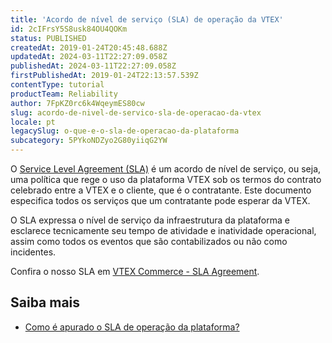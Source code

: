 ```yaml
---
title: 'Acordo de nível de serviço (SLA) de operação da VTEX'
id: 2cIFrsY5S8usk84OU4QOKm
status: PUBLISHED
createdAt: 2019-01-24T20:45:48.688Z
updatedAt: 2024-03-11T22:27:09.058Z
publishedAt: 2024-03-11T22:27:09.058Z
firstPublishedAt: 2019-01-24T22:13:57.539Z
contentType: tutorial
productTeam: Reliability
author: 7FpKZ0rc6k4WqeymES80cw
slug: acordo-de-nivel-de-servico-sla-de-operacao-da-vtex
locale: pt
legacySlug: o-que-e-o-sla-de-operacao-da-plataforma
subcategory: 5PYkoNDZyo2G80yiiqG2YW
---
```


O [Service Level Agreement (SLA)](https://vtex.com/br-pt/privacy-and-agreements/agreements/) é um acordo de nível de serviço, ou seja, uma política que rege o uso da plataforma VTEX sob os termos do contrato celebrado entre a VTEX e o cliente, que é o contratante. Este documento especifica todos os serviços que um contratante pode esperar da VTEX.

O SLA expressa o nível de serviço da infraestrutura da plataforma e esclarece tecnicamente seu tempo de atividade e inatividade operacional, assim como todos os eventos que são contabilizados ou não como incidentes.

Confira o nosso SLA em [VTEX Commerce - SLA Agreement](https://vtex.com/br-pt/privacy-and-agreements/agreements/).

## Saiba mais

- [Como é apurado o SLA de operação da plataforma?](https://help.vtex.com/pt/tutorial/como-e-apurado-o-sla-de-operacao-da-plataforma--frequentlyAskedQuestions_662)

